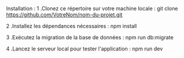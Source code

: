 Installation :
1 .Clonez ce répertoire sur votre machine locale : git clone https://github.com/VotreNom/nom-du-projet.git

2 .Installez les dépendances nécessaires : npm install

3 .Exécutez la migration de la base de données : npm run db:migrate

4 .Lancez le serveur local pour tester l'application : npm run dev

